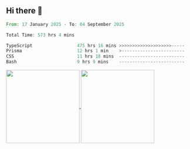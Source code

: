 ## Hi there 👋
<!--START_SECTION:waka-->

```rust
From: 17 January 2025 - To: 04 September 2025

Total Time: 573 hrs 4 mins

TypeScript                 475 hrs 16 mins >>>>>>>>>>>>>>>>>>>>-----   81.77 %
Prisma                     12 hrs 1 min    >------------------------   02.07 %
CSS                        11 hrs 18 mins  -------------------------   01.94 %
Bash                       9 hrs 9 mins    -------------------------   01.58 %
```

<!--END_SECTION:waka-->

<a href="https://github.com/anuraghazra/github-readme-stats">
  <img height=200 align="center" src="https://github-readme-stats.vercel.app/api/top-langs/?username=paulgeorge35&layout=donut&langs_count=5&theme=transparent" />
</a>
<a href="https://github.com/anuraghazra/convoychat">
  <img height=200 align="center" src="https://github-readme-stats.vercel.app/api?username=paulgeorge35&show_icons=true&show=prs_merged&theme=transparent&rank_icon=github" />
</a>
